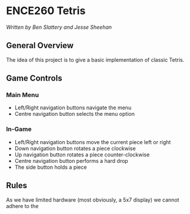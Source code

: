 # ENCE260 Tetris

*Written by Ben Slattery and Jesse Sheehan*

## General Overview

The idea of this project is to give a basic implementation of classic Tetris.

## Game Controls

### Main Menu

- Left/Right navigation buttons navigate the menu
- Centre navigation button selects the menu option

### In-Game

- Left/Right navigation buttons move the current piece left or right
- Down navigation button rotates a piece clockwise
- Up navigation button rotates a piece counter-clockwise
- Centre navigation button performs a hard drop
- The side button holds a piece

## Rules

As we have limited hardware (most obviously, a 5x7 display) we cannot adhere to the 